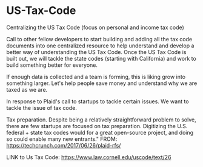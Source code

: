 # US-Tax-Code
Centralizing the US Tax Code (focus on personal and income tax code)

Call to other fellow developers to start building and adding all the tax code documents into one centralized resource to help understand and develop a better way of understanding the US Tax Code. Once the US Tax Code is built out, we will tackle the state codes (starting with California) and work to build something better for everyone. 

If enough data is collected and a team is forming, this is liking grow into something larger. Let's help people save money and understand why we are taxed as we are.

In response to Plaid's call to startups to tackle certain issues. We want to tackle the issue of tax code.

Tax preparation. Despite being a relatively straightforward problem to solve, there are few startups are focused on tax preparation. Digitizing the U.S. federal + state tax codes would for a great open-source project, and doing so could enable many new entrants."
FROM: https://techcrunch.com/2017/06/26/plaid-rfs/


LINK to Us Tax Code:
https://www.law.cornell.edu/uscode/text/26
